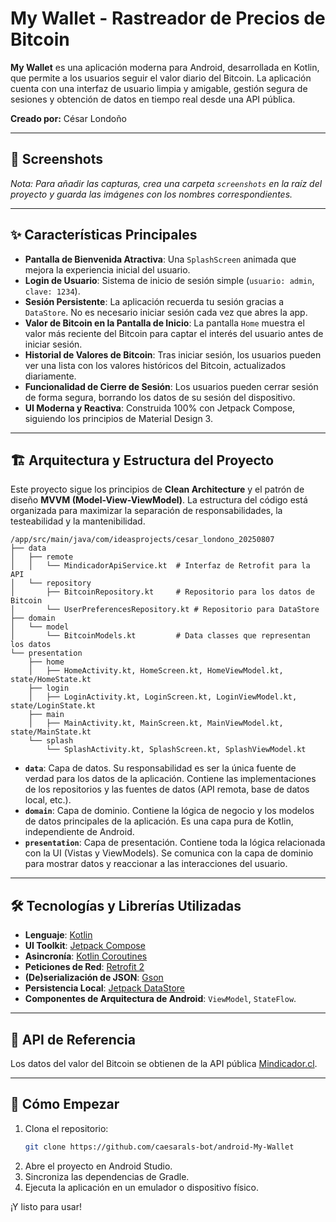 # My Wallet - Rastreador de Precios de Bitcoin

**My Wallet** es una aplicación moderna para Android, desarrollada en Kotlin, que permite a los usuarios seguir el valor diario del Bitcoin. La aplicación cuenta con una interfaz de usuario limpia y amigable, gestión segura de sesiones y obtención de datos en tiempo real desde una API pública.

**Creado por:** César Londoño

---

## 📸 Screenshots

*Nota: Para añadir las capturas, crea una carpeta `screenshots` en la raíz del proyecto y guarda las imágenes con los nombres correspondientes.*



---

## ✨ Características Principales

- **Pantalla de Bienvenida Atractiva**: Una `SplashScreen` animada que mejora la experiencia inicial del usuario.
- **Login de Usuario**: Sistema de inicio de sesión simple (`usuario: admin`, `clave: 1234`).
- **Sesión Persistente**: La aplicación recuerda tu sesión gracias a `DataStore`. No es necesario iniciar sesión cada vez que abres la app.
- **Valor de Bitcoin en la Pantalla de Inicio**: La pantalla `Home` muestra el valor más reciente del Bitcoin para captar el interés del usuario antes de iniciar sesión.
- **Historial de Valores de Bitcoin**: Tras iniciar sesión, los usuarios pueden ver una lista con los valores históricos del Bitcoin, actualizados diariamente.
- **Funcionalidad de Cierre de Sesión**: Los usuarios pueden cerrar sesión de forma segura, borrando los datos de su sesión del dispositivo.
- **UI Moderna y Reactiva**: Construida 100% con Jetpack Compose, siguiendo los principios de Material Design 3.

---

## 🏗️ Arquitectura y Estructura del Proyecto

Este proyecto sigue los principios de **Clean Architecture** y el patrón de diseño **MVVM (Model-View-ViewModel)**. La estructura del código está organizada para maximizar la separación de responsabilidades, la testeabilidad y la mantenibilidad.

```
/app/src/main/java/com/ideasprojects/cesar_londono_20250807
├── data
│   ├── remote
│   │   └── MindicadorApiService.kt  # Interfaz de Retrofit para la API
│   └── repository
│       ├── BitcoinRepository.kt     # Repositorio para los datos de Bitcoin
│       └── UserPreferencesRepository.kt # Repositorio para DataStore
├── domain
│   └── model
│       └── BitcoinModels.kt         # Data classes que representan los datos
└── presentation
    ├── home
    │   ├── HomeActivity.kt, HomeScreen.kt, HomeViewModel.kt, state/HomeState.kt
    ├── login
    │   ├── LoginActivity.kt, LoginScreen.kt, LoginViewModel.kt, state/LoginState.kt
    ├── main
    │   ├── MainActivity.kt, MainScreen.kt, MainViewModel.kt, state/MainState.kt
    └── splash
        └── SplashActivity.kt, SplashScreen.kt, SplashViewModel.kt
```

- **`data`**: Capa de datos. Su responsabilidad es ser la única fuente de verdad para los datos de la aplicación. Contiene las implementaciones de los repositorios y las fuentes de datos (API remota, base de datos local, etc.).
- **`domain`**: Capa de dominio. Contiene la lógica de negocio y los modelos de datos principales de la aplicación. Es una capa pura de Kotlin, independiente de Android.
- **`presentation`**: Capa de presentación. Contiene toda la lógica relacionada con la UI (Vistas y ViewModels). Se comunica con la capa de dominio para mostrar datos y reaccionar a las interacciones del usuario.

---

## 🛠️ Tecnologías y Librerías Utilizadas

- **Lenguaje**: [Kotlin](https://kotlinlang.org/)
- **UI Toolkit**: [Jetpack Compose](https://developer.android.com/jetpack/compose)
- **Asincronía**: [Kotlin Coroutines](https://kotlinlang.org/docs/coroutines-overview.html)
- **Peticiones de Red**: [Retrofit 2](https://square.github.io/retrofit/)
- **(De)serialización de JSON**: [Gson](https://github.com/google/gson)
- **Persistencia Local**: [Jetpack DataStore](https://developer.android.com/topic/libraries/architecture/datastore)
- **Componentes de Arquitectura de Android**: `ViewModel`, `StateFlow`.

---

## 🔌 API de Referencia

Los datos del valor del Bitcoin se obtienen de la API pública [Mindicador.cl](https://mindicador.cl/api/bitcoin).

---

## 🚀 Cómo Empezar

1.  Clona el repositorio:
    ```bash
    git clone https://github.com/caesarals-bot/android-My-Wallet
    ```
2.  Abre el proyecto en Android Studio.
3.  Sincroniza las dependencias de Gradle.
4.  Ejecuta la aplicación en un emulador o dispositivo físico.

¡Y listo para usar!
